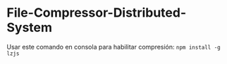 # File-Compressor-Distributed-System

Usar este comando en consola para habilitar compresión:
`npm install -g lzjs`
